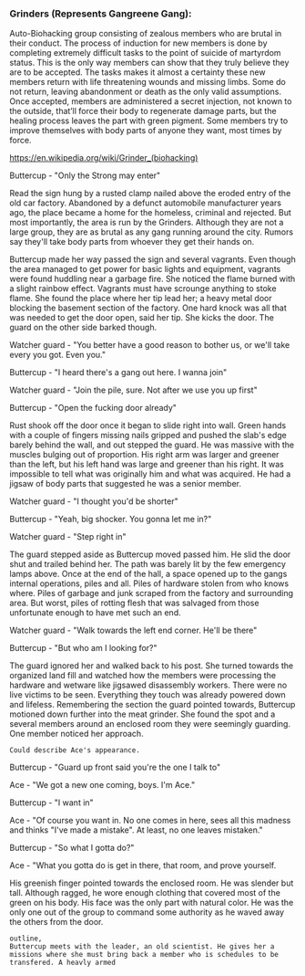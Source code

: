 ### Grinders (Represents Gangreene Gang):
Auto-Biohacking group consisting of zealous members who are brutal in their conduct. The process of induction for new members is done by completing extremely difficult tasks to the point of suicide of martyrdom status. This is the only way members can show that they truly believe they are to be accepted. The tasks makes it almost a certainty these new members return with life threatening wounds and missing limbs. Some do not return, leaving abandonment or death as the only valid assumptions. Once accepted, members are administered a secret injection, not known to the outside, that’ll force their body to regenerate damage parts, but the healing process leaves the part with green pigment. Some members try to improve themselves with body parts of anyone they want, most times by force. 

https://en.wikipedia.org/wiki/Grinder_(biohacking)

Buttercup - "Only the Strong may enter" 

Read the sign hung by a rusted clamp nailed above the eroded entry of the old car factory. Abandoned by a defunct automobile manufacturer years ago, the place became a home for the homeless, criminal and rejected. But most importantly, the area is run by the Grinders. Although they are not a large group, they are as brutal as any gang running around the city. Rumors say they'll take body parts from whoever they get their hands on. 

Buttercup made her way passed the sign and several vagrants. Even though the area managed to get power for basic lights and equipment, vagrants were found huddling near a garbage fire. She noticed the flame burned with a slight rainbow effect. Vagrants must have scrounge anything to stoke flame. She found the place where her tip lead her; a heavy metal door blocking the basement section of the factory. One hard knock was all that was needed to get the door open, said her tip. She kicks the door. The guard on the other side barked though.

Watcher guard - "You better have a good reason to bother us, or we'll take every you got. Even you."

Buttercup - "I heard there's a gang out here. I wanna join"

Watcher guard - "Join the pile, sure. Not after we use you up first" 

Buttercup - "Open the fucking door already"

Rust shook off the door once it began to slide right into wall. Green hands with a couple of fingers missing nails gripped and pushed the slab's edge barely behind the wall, and out stepped the guard. He was massive with the muscles bulging out of proportion. His right arm was larger and greener than the left, but his left hand was large and greener than his right. It was impossible to tell what was originally him and what was acquired. He had a jigsaw of body parts that suggested he was a senior member. 

Watcher guard - "I thought you'd be shorter"

Buttercup - "Yeah, big shocker. You gonna let me in?"

Watcher guard - "Step right in"

The guard stepped aside as Buttercup moved passed him. He slid the door shut and trailed behind her. The path was barely lit by the few emergency lamps above. Once at the end of the hall, a space opened up to the gangs internal operations, piles and all. Piles of hardware stolen from who knows where. Piles of garbage and junk scraped from the factory and surrounding area. But worst, piles of rotting flesh that was salvaged from those unfortunate enough to have met such an end. 

Watcher guard - "Walk towards the left end corner. He'll be there"

Buttercup - "But who am I looking for?"

The guard ignored her and walked back to his post. She turned towards the organized land fill and watched how the members were processing the hardware and wetware like jigsawed disassembly workers. There were no live victims to be seen. Everything they touch was already powered down and lifeless. Remembering the section the guard pointed towards, Buttercup motioned down further into the meat grinder. She found the spot and a several members around an enclosed room they were seemingly guarding. One member noticed her approach. 

    Could describe Ace's appearance.

Buttercup - "Guard up front said you're the one I talk to"

Ace - "We got a new one coming, boys. I'm Ace."

Buttercup - "I want in"

Ace - "Of course you want in. No one comes in here, sees all this madness and thinks "I've made a mistake". At least, no one leaves mistaken."

Buttercup - "So what I gotta do?"

Ace - "What you gotta do is get in there, that room, and prove yourself.

His greenish finger pointed towards the enclosed room. He was slender but tall. Although ragged, he wore enough clothing that covered most of the green on his body. His face was the only part with natural color. He was the only one out of the group to command some authority as he waved away the others from the door. 

    outline,
    Buttercup meets with the leader, an old scientist. He gives her a missions where she must bring back a member who is schedules to be transfered. A heavly armed 